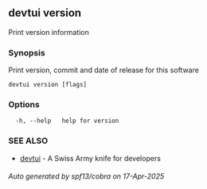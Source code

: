 ## devtui version

Print version information

### Synopsis

Print version, commit and date of release for this software

```
devtui version [flags]
```

### Options

```
  -h, --help   help for version
```

### SEE ALSO

* [devtui](devtui.md)	 - A Swiss Army knife for developers

###### Auto generated by spf13/cobra on 17-Apr-2025
